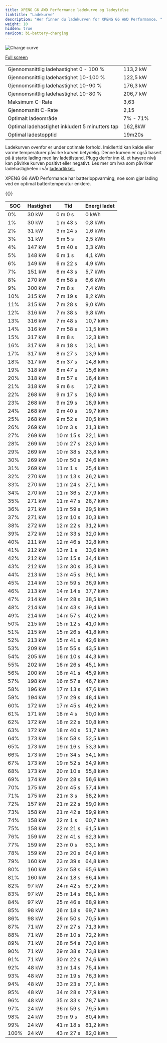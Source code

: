 ```yaml
---
title: XPENG G6 AWD Performance ladekurve og ladeytelse
linktitle: "Ladekurve"
description: "Her finner du ladekurven for XPENG G6 AWD Performance. "
weight: 10
hidden: true
navicon: bi-battery-charging
---
```

<!-- markdownlint-disable MD033 -->
<img src="../chargingcurve.svg" alt="Charge curve" class="img-fluid">

[Full screen](../chargingcurve.svg)


<table class="table table-striped">
<tbody>
<tr>
<td>Gjennomsnittlig ladehastighet 0 - 100 %</td><td>113,2 kW</td>
</tr>
<tr>
<td>Gjennomsnittlig ladehastighet 10-100 %</td><td>122,5 kW</td>
</tr>
<tr>
<td>Gjennomsnittlig ladehastighet 10-90 %</td><td>176,3 kW</td>
</tr>
<tr>
<td>Gjennomsnittlig ladehastighet 10-80 %</td><td>206,7 kW</td>
</tr>
<tr>
<td>Maksimum C-Rate</td><td>3,63</td>
</tr>
<tr>
<td>Gjennomsnitt C-Rate</td><td>2,15</td>
</tr>
<tr>
<td>Optimalt ladeområde</td><td>7% - 71%</td>
</tr>
<tr>
<td>Optimal ladehastighet inkludert 5 minutters tap</td><td>162,8kW</td>
</tr>
<tr>
<td>Optimal ladestopptid</td><td>19m20s</td>
</tr>
</tbody>
</table>


Ladekurven ovenfor er under optimale forhold. Imidlertid kan kalde eller varme temperaturer påvirke kurven betydelig. Denne kurven er også basert på å starte lading med lav ladetilstand. Plugg derfor inn kl. et høyere nivå kan påvirke kurven positivt eller negativt. Les mer om hva som påvirker ladehastigheten i vår [ladeartikkel.](../../../../../technology/battery/charging/) 


XPENG G6 AWD Performance har batterioppvarming, noe som gjør lading ved en optimal batteritemperatur enklere. 


{{<evkxdisplayaddarticle />}}
<table class="table table-striped">
<thead>
<tr><th>SOC</th><th>Hastighet</th><th>Tid</th><th>Energi ladet</th></tr>
</thead>
<tbody>
<tr>
<td>0%</td><td>30 kW</td><td> 0 m 0 s </td><td>0 kWh </td>
</tr>
<tr>
<td>1%</td><td>30 kW</td><td> 1 m 43 s </td><td>0,8 kWh </td>
</tr>
<tr>
<td>2%</td><td>31 kW</td><td> 3 m 24 s </td><td>1,6 kWh </td>
</tr>
<tr>
<td>3%</td><td>31 kW</td><td> 5 m 5 s </td><td>2,5 kWh </td>
</tr>
<tr>
<td>4%</td><td>147 kW</td><td> 5 m 40 s </td><td>3,3 kWh </td>
</tr>
<tr>
<td>5%</td><td>148 kW</td><td> 6 m 1 s </td><td>4,1 kWh </td>
</tr>
<tr>
<td>6%</td><td>149 kW</td><td> 6 m 22 s </td><td>4,9 kWh </td>
</tr>
<tr>
<td>7%</td><td>151 kW</td><td> 6 m 43 s </td><td>5,7 kWh </td>
</tr>
<tr>
<td>8%</td><td>270 kW</td><td> 6 m 58 s </td><td>6,6 kWh </td>
</tr>
<tr>
<td>9%</td><td>300 kW</td><td> 7 m 8 s </td><td>7,4 kWh </td>
</tr>
<tr>
<td>10%</td><td>315 kW</td><td> 7 m 19 s </td><td>8,2 kWh </td>
</tr>
<tr>
<td>11%</td><td>315 kW</td><td> 7 m 28 s </td><td>9,0 kWh </td>
</tr>
<tr>
<td>12%</td><td>316 kW</td><td> 7 m 38 s </td><td>9,8 kWh </td>
</tr>
<tr>
<td>13%</td><td>316 kW</td><td> 7 m 48 s </td><td>10,7 kWh </td>
</tr>
<tr>
<td>14%</td><td>316 kW</td><td> 7 m 58 s </td><td>11,5 kWh </td>
</tr>
<tr>
<td>15%</td><td>317 kW</td><td> 8 m 8 s </td><td>12,3 kWh </td>
</tr>
<tr>
<td>16%</td><td>317 kW</td><td> 8 m 18 s </td><td>13,1 kWh </td>
</tr>
<tr>
<td>17%</td><td>317 kW</td><td> 8 m 27 s </td><td>13,9 kWh </td>
</tr>
<tr>
<td>18%</td><td>317 kW</td><td> 8 m 37 s </td><td>14,8 kWh </td>
</tr>
<tr>
<td>19%</td><td>318 kW</td><td> 8 m 47 s </td><td>15,6 kWh </td>
</tr>
<tr>
<td>20%</td><td>318 kW</td><td> 8 m 57 s </td><td>16,4 kWh </td>
</tr>
<tr>
<td>21%</td><td>318 kW</td><td> 9 m 6 s </td><td>17,2 kWh </td>
</tr>
<tr>
<td>22%</td><td>268 kW</td><td> 9 m 17 s </td><td>18,0 kWh </td>
</tr>
<tr>
<td>23%</td><td>268 kW</td><td> 9 m 29 s </td><td>18,9 kWh </td>
</tr>
<tr>
<td>24%</td><td>268 kW</td><td> 9 m 40 s </td><td>19,7 kWh </td>
</tr>
<tr>
<td>25%</td><td>268 kW</td><td> 9 m 52 s </td><td>20,5 kWh </td>
</tr>
<tr>
<td>26%</td><td>269 kW</td><td> 10 m 3 s </td><td>21,3 kWh </td>
</tr>
<tr>
<td>27%</td><td>269 kW</td><td> 10 m 15 s </td><td>22,1 kWh </td>
</tr>
<tr>
<td>28%</td><td>269 kW</td><td> 10 m 27 s </td><td>23,0 kWh </td>
</tr>
<tr>
<td>29%</td><td>269 kW</td><td> 10 m 38 s </td><td>23,8 kWh </td>
</tr>
<tr>
<td>30%</td><td>269 kW</td><td> 10 m 50 s </td><td>24,6 kWh </td>
</tr>
<tr>
<td>31%</td><td>269 kW</td><td> 11 m 1 s </td><td>25,4 kWh </td>
</tr>
<tr>
<td>32%</td><td>270 kW</td><td> 11 m 13 s </td><td>26,2 kWh </td>
</tr>
<tr>
<td>33%</td><td>270 kW</td><td> 11 m 24 s </td><td>27,1 kWh </td>
</tr>
<tr>
<td>34%</td><td>270 kW</td><td> 11 m 36 s </td><td>27,9 kWh </td>
</tr>
<tr>
<td>35%</td><td>271 kW</td><td> 11 m 47 s </td><td>28,7 kWh </td>
</tr>
<tr>
<td>36%</td><td>271 kW</td><td> 11 m 59 s </td><td>29,5 kWh </td>
</tr>
<tr>
<td>37%</td><td>271 kW</td><td> 12 m 10 s </td><td>30,3 kWh </td>
</tr>
<tr>
<td>38%</td><td>272 kW</td><td> 12 m 22 s </td><td>31,2 kWh </td>
</tr>
<tr>
<td>39%</td><td>272 kW</td><td> 12 m 33 s </td><td>32,0 kWh </td>
</tr>
<tr>
<td>40%</td><td>211 kW</td><td> 12 m 46 s </td><td>32,8 kWh </td>
</tr>
<tr>
<td>41%</td><td>212 kW</td><td> 13 m 1 s </td><td>33,6 kWh </td>
</tr>
<tr>
<td>42%</td><td>212 kW</td><td> 13 m 15 s </td><td>34,4 kWh </td>
</tr>
<tr>
<td>43%</td><td>212 kW</td><td> 13 m 30 s </td><td>35,3 kWh </td>
</tr>
<tr>
<td>44%</td><td>213 kW</td><td> 13 m 45 s </td><td>36,1 kWh </td>
</tr>
<tr>
<td>45%</td><td>214 kW</td><td> 13 m 59 s </td><td>36,9 kWh </td>
</tr>
<tr>
<td>46%</td><td>213 kW</td><td> 14 m 14 s </td><td>37,7 kWh </td>
</tr>
<tr>
<td>47%</td><td>214 kW</td><td> 14 m 28 s </td><td>38,5 kWh </td>
</tr>
<tr>
<td>48%</td><td>214 kW</td><td> 14 m 43 s </td><td>39,4 kWh </td>
</tr>
<tr>
<td>49%</td><td>214 kW</td><td> 14 m 57 s </td><td>40,2 kWh </td>
</tr>
<tr>
<td>50%</td><td>215 kW</td><td> 15 m 12 s </td><td>41,0 kWh </td>
</tr>
<tr>
<td>51%</td><td>215 kW</td><td> 15 m 26 s </td><td>41,8 kWh </td>
</tr>
<tr>
<td>52%</td><td>213 kW</td><td> 15 m 41 s </td><td>42,6 kWh </td>
</tr>
<tr>
<td>53%</td><td>209 kW</td><td> 15 m 55 s </td><td>43,5 kWh </td>
</tr>
<tr>
<td>54%</td><td>205 kW</td><td> 16 m 10 s </td><td>44,3 kWh </td>
</tr>
<tr>
<td>55%</td><td>202 kW</td><td> 16 m 26 s </td><td>45,1 kWh </td>
</tr>
<tr>
<td>56%</td><td>200 kW</td><td> 16 m 41 s </td><td>45,9 kWh </td>
</tr>
<tr>
<td>57%</td><td>198 kW</td><td> 16 m 57 s </td><td>46,7 kWh </td>
</tr>
<tr>
<td>58%</td><td>196 kW</td><td> 17 m 13 s </td><td>47,6 kWh </td>
</tr>
<tr>
<td>59%</td><td>194 kW</td><td> 17 m 29 s </td><td>48,4 kWh </td>
</tr>
<tr>
<td>60%</td><td>172 kW</td><td> 17 m 45 s </td><td>49,2 kWh </td>
</tr>
<tr>
<td>61%</td><td>171 kW</td><td> 18 m 4 s </td><td>50,0 kWh </td>
</tr>
<tr>
<td>62%</td><td>172 kW</td><td> 18 m 22 s </td><td>50,8 kWh </td>
</tr>
<tr>
<td>63%</td><td>172 kW</td><td> 18 m 40 s </td><td>51,7 kWh </td>
</tr>
<tr>
<td>64%</td><td>173 kW</td><td> 18 m 58 s </td><td>52,5 kWh </td>
</tr>
<tr>
<td>65%</td><td>173 kW</td><td> 19 m 16 s </td><td>53,3 kWh </td>
</tr>
<tr>
<td>66%</td><td>173 kW</td><td> 19 m 34 s </td><td>54,1 kWh </td>
</tr>
<tr>
<td>67%</td><td>173 kW</td><td> 19 m 52 s </td><td>54,9 kWh </td>
</tr>
<tr>
<td>68%</td><td>173 kW</td><td> 20 m 10 s </td><td>55,8 kWh </td>
</tr>
<tr>
<td>69%</td><td>174 kW</td><td> 20 m 28 s </td><td>56,6 kWh </td>
</tr>
<tr>
<td>70%</td><td>175 kW</td><td> 20 m 45 s </td><td>57,4 kWh </td>
</tr>
<tr>
<td>71%</td><td>175 kW</td><td> 21 m 3 s </td><td>58,2 kWh </td>
</tr>
<tr>
<td>72%</td><td>157 kW</td><td> 21 m 22 s </td><td>59,0 kWh </td>
</tr>
<tr>
<td>73%</td><td>158 kW</td><td> 21 m 42 s </td><td>59,9 kWh </td>
</tr>
<tr>
<td>74%</td><td>158 kW</td><td> 22 m 1 s </td><td>60,7 kWh </td>
</tr>
<tr>
<td>75%</td><td>158 kW</td><td> 22 m 21 s </td><td>61,5 kWh </td>
</tr>
<tr>
<td>76%</td><td>159 kW</td><td> 22 m 41 s </td><td>62,3 kWh </td>
</tr>
<tr>
<td>77%</td><td>159 kW</td><td> 23 m 0 s </td><td>63,1 kWh </td>
</tr>
<tr>
<td>78%</td><td>159 kW</td><td> 23 m 20 s </td><td>64,0 kWh </td>
</tr>
<tr>
<td>79%</td><td>160 kW</td><td> 23 m 39 s </td><td>64,8 kWh </td>
</tr>
<tr>
<td>80%</td><td>160 kW</td><td> 23 m 58 s </td><td>65,6 kWh </td>
</tr>
<tr>
<td>81%</td><td>160 kW</td><td> 24 m 18 s </td><td>66,4 kWh </td>
</tr>
<tr>
<td>82%</td><td>97 kW</td><td> 24 m 42 s </td><td>67,2 kWh </td>
</tr>
<tr>
<td>83%</td><td>97 kW</td><td> 25 m 14 s </td><td>68,1 kWh </td>
</tr>
<tr>
<td>84%</td><td>97 kW</td><td> 25 m 46 s </td><td>68,9 kWh </td>
</tr>
<tr>
<td>85%</td><td>98 kW</td><td> 26 m 18 s </td><td>69,7 kWh </td>
</tr>
<tr>
<td>86%</td><td>98 kW</td><td> 26 m 50 s </td><td>70,5 kWh </td>
</tr>
<tr>
<td>87%</td><td>71 kW</td><td> 27 m 27 s </td><td>71,3 kWh </td>
</tr>
<tr>
<td>88%</td><td>71 kW</td><td> 28 m 10 s </td><td>72,2 kWh </td>
</tr>
<tr>
<td>89%</td><td>71 kW</td><td> 28 m 54 s </td><td>73,0 kWh </td>
</tr>
<tr>
<td>90%</td><td>71 kW</td><td> 29 m 38 s </td><td>73,8 kWh </td>
</tr>
<tr>
<td>91%</td><td>71 kW</td><td> 30 m 22 s </td><td>74,6 kWh </td>
</tr>
<tr>
<td>92%</td><td>48 kW</td><td> 31 m 14 s </td><td>75,4 kWh </td>
</tr>
<tr>
<td>93%</td><td>48 kW</td><td> 32 m 19 s </td><td>76,3 kWh </td>
</tr>
<tr>
<td>94%</td><td>48 kW</td><td> 33 m 23 s </td><td>77,1 kWh </td>
</tr>
<tr>
<td>95%</td><td>48 kW</td><td> 34 m 28 s </td><td>77,9 kWh </td>
</tr>
<tr>
<td>96%</td><td>48 kW</td><td> 35 m 33 s </td><td>78,7 kWh </td>
</tr>
<tr>
<td>97%</td><td>24 kW</td><td> 36 m 59 s </td><td>79,5 kWh </td>
</tr>
<tr>
<td>98%</td><td>24 kW</td><td> 39 m 9 s </td><td>80,4 kWh </td>
</tr>
<tr>
<td>99%</td><td>24 kW</td><td> 41 m 18 s </td><td>81,2 kWh </td>
</tr>
<tr>
<td>100%</td><td>24 kW</td><td> 43 m 27 s </td><td>82,0 kWh </td>
</tr>
</tbody>
</table>

